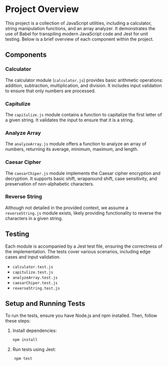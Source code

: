 # Project Overview

This project is a collection of JavaScript utilities, including a calculator, string manipulation functions, and an array analyzer. It demonstrates the use of Babel for transpiling modern JavaScript code and Jest for unit testing. Below is a brief overview of each component within the project.

## Components

### Calculator

The calculator module (`calculator.js`) provides basic arithmetic operations: addition, subtraction, multiplication, and division. It includes input validation to ensure that only numbers are processed.

### Capitulize

The `capitulize.js` module contains a function to capitalize the first letter of a given string. It validates the input to ensure that it is a string.

### Analyze Array

The `analyzeArray.js` module offers a function to analyze an array of numbers, returning its average, minimum, maximum, and length.

### Caesar Cipher

The `caesarChiper.js` module implements the Caesar cipher encryption and decryption. It supports basic shift, wraparound shift, case sensitivity, and preservation of non-alphabetic characters.

### Reverse String

Although not detailed in the provided context, we assume a `reverseString.js` module exists, likely providing functionality to reverse the characters in a given string.

## Testing

Each module is accompanied by a Jest test file, ensuring the correctness of the implementation. The tests cover various scenarios, including edge cases and input validation.

- `calculator.test.js`
- `capitulize.test.js`
- `analyzeArray.test.js`
- `caesarChiper.test.js`
- `reverseString.test.js`

## Setup and Running Tests

To run the tests, ensure you have Node.js and npm installed. Then, follow these steps:

1. Install dependencies:

   ```bash
   npm install
   ```

2. Run tests using Jest:

```bash
    npm test
```
